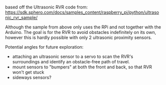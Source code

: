 based off the Ultrasonic RVR code from: https://sdk.sphero.com/docs/samples_content/raspberry_pi/python/ultrasonic_rvr_sample/

Although the sample from above only uses the RPi and not together with the Arduino.
The goal is for the RVR to avoid obstacles indefinitely on its own, however this is hardly possible with only 2 ultrasonic proximity sensors.

Potential angles for future exploration: 
- attaching an ultrasonic sensor to a servo to scan the RVR's surroundings and identify an obstacle-free path of travel.
- mount sensors to "bumpers" at both the front and back, so that RVR won't get stuck
- sideways sensors? 
